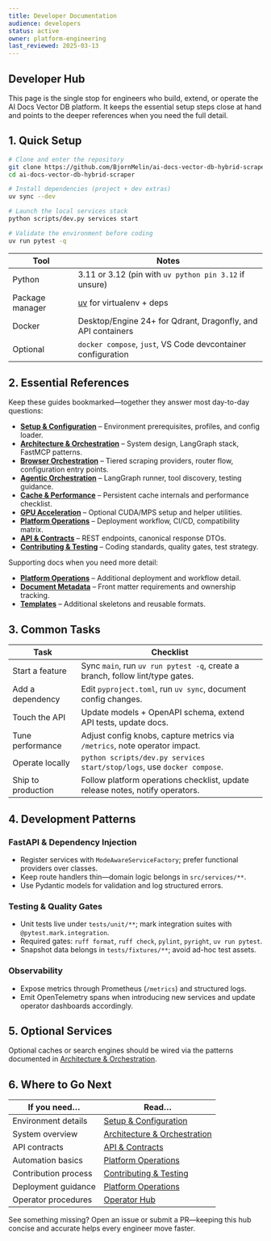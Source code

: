 ```yaml
---
title: Developer Documentation
audience: developers
status: active
owner: platform-engineering
last_reviewed: 2025-03-13
---
```


## Developer Hub

This page is the single stop for engineers who build, extend, or operate the AI Docs Vector DB
platform. It keeps the essential setup steps close at hand and points to the deeper references when
you need the full detail.

## 1. Quick Setup

```bash
# Clone and enter the repository
git clone https://github.com/BjornMelin/ai-docs-vector-db-hybrid-scraper.git
cd ai-docs-vector-db-hybrid-scraper

# Install dependencies (project + dev extras)
uv sync --dev

# Launch the local services stack
python scripts/dev.py services start

# Validate the environment before coding
uv run pytest -q
```

| Tool            | Notes                                                        |
| --------------- | ------------------------------------------------------------ |
| Python          | 3.11 or 3.12 (pin with `uv python pin 3.12` if unsure)       |
| Package manager | [uv](https://github.com/astral-sh/uv) for virtualenv + deps  |
| Docker          | Desktop/Engine 24+ for Qdrant, Dragonfly, and API containers |
| Optional        | `docker compose`, `just`, VS Code devcontainer configuration |

## 2. Essential References

Keep these guides bookmarked—together they answer most day-to-day questions:

- **[Setup & Configuration](./setup-and-configuration.md)** – Environment prerequisites, profiles, and config loader.
- **[Architecture & Orchestration](./architecture-and-orchestration.md)** – System design, LangGraph stack, FastMCP patterns.
- **[Browser Orchestration](./browser-orchestration.md)** – Tiered scraping providers, router flow, configuration entry points.
- **[Agentic Orchestration](./agentic-orchestration.md)** – LangGraph runner, tool discovery, testing guidance.
- **[Cache & Performance](./cache-and-performance.md)** – Persistent cache internals and performance checklist.
- **[GPU Acceleration](./gpu-acceleration.md)** – Optional CUDA/MPS setup and helper utilities.
- **[Platform Operations](./platform-operations.md)** – Deployment workflow, CI/CD, compatibility matrix.
- **[API & Contracts](./api-and-contracts.md)** – REST endpoints, canonical response DTOs.
- **[Contributing & Testing](./contributing-and-testing.md)** – Coding standards, quality gates, test strategy.

Supporting docs when you need more detail:

- **[Platform Operations](./platform-operations.md)** – Additional deployment and workflow detail.
- **[Document Metadata](./document-metadata.md)** – Front matter requirements and ownership tracking.
- **[Templates](./templates/agent-report-template.md)** – Additional skeletons and reusable formats.

## 3. Common Tasks

| Task | Checklist |
| --- | --- |
| Start a feature | Sync `main`, run `uv run pytest -q`, create a branch, follow lint/type gates. |
| Add a dependency | Edit `pyproject.toml`, run `uv sync`, document config changes. |
| Touch the API | Update models + OpenAPI schema, extend API tests, update docs. |
| Tune performance | Adjust config knobs, capture metrics via `/metrics`, note operator impact. |
| Operate locally | `python scripts/dev.py services start/stop/logs`, use `docker compose`. |
| Ship to production | Follow platform operations checklist, update release notes, notify operators. |

## 4. Development Patterns

### FastAPI & Dependency Injection

- Register services with `ModeAwareServiceFactory`; prefer functional providers over classes.
- Keep route handlers thin—domain logic belongs in `src/services/**`.
- Use Pydantic models for validation and log structured errors.

### Testing & Quality Gates

- Unit tests live under `tests/unit/**`; mark integration suites with `@pytest.mark.integration`.
- Required gates: `ruff format`, `ruff check`, `pylint`, `pyright`, `uv run pytest`.
- Snapshot data belongs in `tests/fixtures/**`; avoid ad-hoc test assets.

### Observability

- Expose metrics through Prometheus (`/metrics`) and structured logs.
- Emit OpenTelemetry spans when introducing new services and update operator dashboards accordingly.

## 5. Optional Services

Optional caches or search engines should be wired via the patterns documented in [Architecture & Orchestration](./architecture-and-orchestration.md).
## 6. Where to Go Next

| If you need…         | Read…                                 |
| -------------------- | ------------------------------------- |
| Environment details  | [Setup & Configuration](./setup-and-configuration.md) |
| System overview      | [Architecture & Orchestration](./architecture-and-orchestration.md) |
| API contracts        | [API & Contracts](./api-and-contracts.md) |
| Automation basics    | [Platform Operations](./platform-operations.md)         |
| Contribution process | [Contributing & Testing](./contributing-and-testing.md) |
| Deployment guidance  | [Platform Operations](./platform-operations.md) |
| Operator procedures  | [Operator Hub](../operators/index.md) |

See something missing? Open an issue or submit a PR—keeping this hub concise and accurate helps
every engineer move faster.
